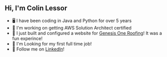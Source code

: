 ## Hi, I'm Colin Lessor

- 🖥️ I have been coding in Java and Python for over 5 years
- 🔭 I'm working on getting AWS Solution Architect certified
- 🌱 I just built and configured a website for [Genesis One Roofing](https://www.genesisoneroofing.com/)! It was a fun experince! 
- 💼 I'm Looking for my first full time job!
- 🤝 Follow me on [LinkedIn](https://www.linkedin.com/in/colin-lessor-a547b4236/)!
<!--
**Ryoukia/Ryoukia** is a ✨ _special_ ✨ repository because its `README.md` (this file) appears on your GitHub profile.

Here are some ideas to get you started:

- 🔭 I’m currently working on ...
- 🌱 I’m currently learning ...
- 👯 I’m looking to collaborate on ...
- 🤔 I’m looking for help with ...
- 💬 Ask me about ...
- 📫 How to reach me: ...
- 😄 Pronouns: ...
- ⚡ Fun fact: ...
-->
